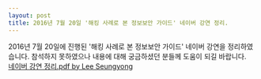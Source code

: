 ```yaml
---
layout: post
title: 2016년 7월 20일 '해킹 사례로 본 정보보안 가이드' 네이버 강연 정리.
---
```


2016년 7월 20일에 진행된 '해킹 사례로 본 정보보안 가이드' 네이버 강연을 정리하였습니다. 참석하지 못하였으나 내용에 대해 궁금하셨던 분들께 도움이 되길 바랍니다.<br/>
[네이버 강연 정리.pdf by Lee Seungyong](http://www.slideshare.net/SSRINCLee/20160720-65995262)

